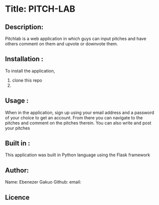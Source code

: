 # Title: PITCH-LAB

## Description:
Pitchlab is a web application in which guys can input pitches and have others comment on them and upvote or downvote them. 

## Installation :
To install the application, 
1. clone this repo
2. 

## Usage :
When in the application, sign up using your email address and a password of your choice to get an account. From there you can navigate to the pitches and comment on the pitches therein. You can also write and post your pitches

## Built in :
This application was built in Python language using the Flask framework

## Author:
Name: Ebenezer Gakuo
Github:
email:

## Licence